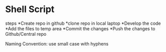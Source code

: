 # Shell Script 

steps
 *Create repo in github
 *clone repo in local laptop
 *Develop the code
 *Add the files to temp area
 *Commit the changes
 *Push the changes to Github/Central repo

 Naming Convention:
 use small case with hyphens